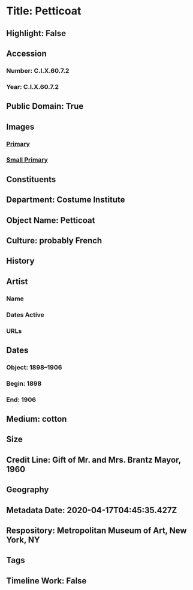 # Title: Petticoat
## Highlight: False
## Accession
### Number: C.I.X.60.7.2
### Year: C.I.X.60.7.2
## Public Domain: True
## Images
### [Primary](https://images.metmuseum.org/CRDImages/ci/original/CIX60.7.2.jpg)
### [Small Primary](https://images.metmuseum.org/CRDImages/ci/web-large/CIX60.7.2.jpg)
## Constituents
## Department: Costume Institute
## Object Name: Petticoat
## Culture: probably French
## History
## Artist
### Name
### Dates Active
### URLs
## Dates
### Object: 1898–1906
### Begin: 1898
### End: 1906
## Medium: cotton
## Size
## Credit Line: Gift of Mr. and Mrs. Brantz Mayor, 1960
## Geography
## Metadata Date: 2020-04-17T04:45:35.427Z
## Respository: Metropolitan Museum of Art, New York, NY
## Tags
## Timeline Work: False